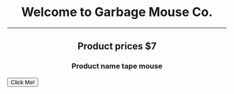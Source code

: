 <html>
<center>
<h1>
 Welcome to Garbage Mouse Co.
</h1>
</center>

---
<center> 
  <h2>
 Product prices $7 
  </h2>
</center>

<center> 
  <h3>
 Product name tape mouse 
  </h3>
</center>
    <button type="button">Click Me!</button>
  </html>
        
